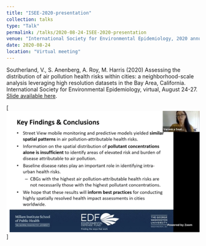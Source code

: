 ```yaml
---
title: "ISEE-2020-presentation"
collection: talks
type: "Talk"
permalink: /talks/2020-08-24-ISEE-2020-presentation
venue: "International Society for Environmental Epidemiology, 2020 annual meeting"
date: 2020-08-24
location: "Virtual meeting"
---
```


Southerland, V., S. Anenberg, A. Roy, M. Harris (2020) Assessing the distribution of air pollution health risks within cities: a neighborhood-scale analysis leveraging high resolution datasets in the Bay Area, California. International Society for Environmental Epidemiology, virtual, August 24-27. 
[Slide available here](https://cpb-us-e1.wpmucdn.com/blogs.gwu.edu/dist/3/1552/files/2020/08/ISEE_VAS.pdf).

[<img src='/images/isee.PNG'>]

